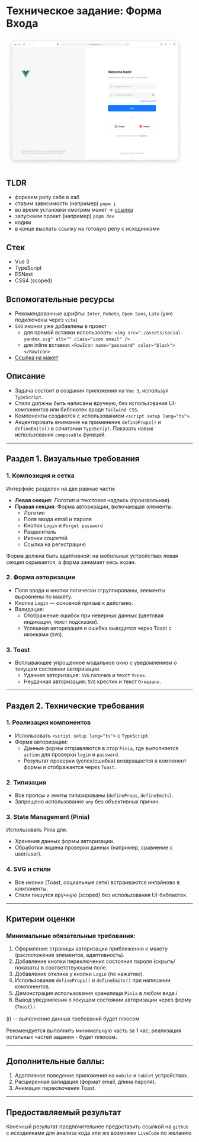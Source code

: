 # Техническое задание: Форма Входа

<img src="./wiki/ui_example.png" alt="UI Example" width="480"/>

## TLDR
  - форкаем репу себе в хаб
  - ставим зависимости (например) `pnpm i`
  - во время установки смотрим макет -> [ссылка](https://www.figma.com/design/TK943uETUC5YsWPSUGKukw/Auth-page-UI---test?node-id=0-1&t=IiCvImjwQdEslX8j-1)
  - запускаем проект (например) `pnpm dev`
  - кодим
  - в конце выслать ссылку на готовую репу с исходниками

## Стек
  - Vue 3
  - TypeScript
  - ESNext
  - CSS4 (scoped)

## Вспомогательные ресурсы
  - Рекомендованные шрифты: `Inter`, `Roboto`, `Open Sans`, `Lato` (уже подключены через `vite`)
  - `SVG` иконки уже добавлены в проект
    - для прямой вставки использовать: `<img src="./assets/social-yandex.svg" alt="" class="icon email" />`
    - для inline вставки: `<RawIcon name="password" color="black"></RawIcon>`
  - [Ссылка на макет](https://www.figma.com/design/TK943uETUC5YsWPSUGKukw/Auth-page-UI---test?node-id=0-1&t=IiCvImjwQdEslX8j-1)

## Описание
 - Задача состоит в создании приложения на `Vue 3`, используя `TypeScript`.
 - Стили должны быть написаны вручную, без использования UI-компонентов или библиотек вроде `Tailwind CSS`.
 - Компоненты создаются с использованием `<script setup lang="ts">`.
 - Акцентировать внимание на применение `defineProps()` и `defineEmits()` в сочитании `TypeScript`. Показать навык использования `composable` функций.

---

## Раздел 1. Визуальные требования

### 1. Композиция и сетка
Интерфейс разделен на две равные части:
- **Левая секция**: Логотип и текстовая надпись (произвольная).
- **Правая секция**: Форма авторизации, включающая элементы:
  - Логотип
  - Поля ввода email и пароля
  - Кнопки `Login` и `Forgot password`
  - Разделитель
  - Иконки соцсетей
  - Ссылка на регистрацию

Форма должна быть адаптивной: на мобильных устройствах левая секция скрывается, а форма занимает весь экран.

### 2. Форма авторизации
- Поля ввода и кнопки логически сгруппированы, элементы выровнены по макету.
- Кнопка `Login` — основной призыв к действию.
- Валидация:
  - Отображение ошибок при неверных данных (цветовая индикация, текст подсказки).
  - Успешная авторизация и ошибка выводятся через Toast с иконками (`SVG`).

### 3. Toast
- Всплывающее упрощенное модальное окно с уведомлением о текущем состоянии авторизации.
  - Удачная авторизация: `SVG` галочка и текст `Успех`.
  - Неудачная авторизация: `SVG` крестик и текст `Отказано`.

---

## Раздел 2. Технические требования

### 1. Реализация компонентов
- Использовать `<script setup lang="ts">` с `TypeScript`.
- Форма авторизации:
  - Данные формы отправляются в стор `Pinia`, где выполняется `action` для проверки `login` и `password`.
  - Результат проверки (успех/ошибка) возвращается в компонент формы и отображается через `Toast`.

### 2. Типизация
- Все пропсы и эмиты типизированы (`defineProps`, `defineEmits`).
- Запрещено использование `any` без объективных причин.

### 3. State Management (Pinia)
Использовать Pinia для:
- Хранения данных формы авторизации.
- Обработки экшена проверки данных (например, сравнение с user/user).

### 4. SVG и стили
- Все иконки (Toast, социальные сети) встраиваются инлайново в компоненты.
- Стили пишутся вручную (scoped) без использования UI-библиотек.

---

## Критерии оценки

### Минимальные обязательные требования:
1. Оформление страницы авторизации приближенно к макету (расположение элементов, адаптивность).
2. Добавление кнопки переключения состояния пароля (скрыть/показать) в соответствующем поле.
3. Добавление отклика у кнопки `Login` (по нажатию).
4. Использование `defineProps()` и `defineEmits()` при написании компонентов.
5. Демонстрация использования хранилища `Pinia` в любом виде.ℹ️
6. Вывод уведомления о текущем состоянии авторизации через форму (`Toast`).ℹ️

(ℹ️) -- выполнение данных требований будет плюсом.

Рекомендуется выполнить минимальную часть за 1 час, реализация остальных частей задания - будет плюсом.

---

## Дополнительные баллы:
1. Адаптивное поведение приложения на `mobile` и `tablet` устройствах.
2. Расширенная валидация (формат email, длина пароля).
3. Анимация переключения Toast.

---

## Предоставляемый результат
Конечный результат предпочительнее предоставить ссылкой на `github` с исходниками для анализа кода или же возможен `LiveCode` по желанию
